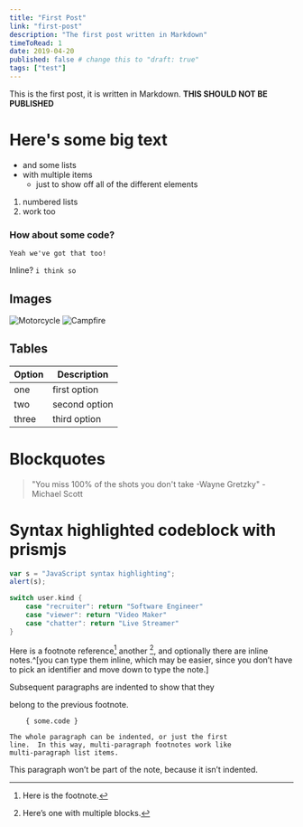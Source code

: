 ```yaml
---
title: "First Post"
link: "first-post"
description: "The first post written in Markdown"
timeToRead: 1
date: 2019-04-20
published: false # change this to "draft: true"
tags: ["test"]
---
```


This is the first post, it is written in Markdown. **THIS SHOULD NOT BE PUBLISHED**

# Here's some big text

- and some lists
- with multiple items
  - just to show off all of the different elements

1. numbered lists
1. work too

### How about some code?

```
Yeah we've got that too!
```

Inline? `i think so`

## Images

![Motorcycle](https://images.unsplash.com/photo-1558981806-ec527fa84c39?ixlib=rb-1.2.1&ixid=eyJhcHBfaWQiOjEyMDd9&auto=format&fit=crop&w=1350&q=80)
![Campfire](https://images.unsplash.com/photo-1497906539264-eb74442e37a9?ixlib=rb-1.2.1&ixid=eyJhcHBfaWQiOjEyMDd9&auto=format&fit=crop&w=634&q=80)

## Tables

| Option | Description   |
| ------ | ------------- |
| one    | first option  |
| two    | second option |
| three  | third option  |

# Blockquotes

> "You miss 100% of the shots you don't take -Wayne Gretzky" -Michael Scott

# Syntax highlighted codeblock with prismjs

```javascript
var s = "JavaScript syntax highlighting";
alert(s);
```

```go
switch user.kind {
    case "recruiter": return "Software Engineer"
    case "viewer": return "Video Maker"
    case "chatter": return "Live Streamer"
}
```

Here is a footnote reference[^1]
another [^longnote],
and optionally there are inline
notes.^[you can type them inline, which may be easier, since you don’t
have to pick an identifier and move down to type the note.]

[^1]: Here is the footnote.
[^longnote]: Here’s one with multiple blocks.

  Subsequent paragraphs are indented to show that they

belong to the previous footnote.

        { some.code }

    The whole paragraph can be indented, or just the first
    line.  In this way, multi-paragraph footnotes work like
    multi-paragraph list items.

This paragraph won’t be part of the note, because it
isn’t indented.
